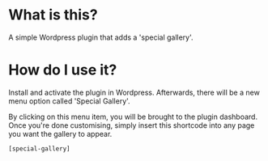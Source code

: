 # What is this?
A simple Wordpress plugin that adds a 'special gallery'.

# How do I use it?
Install and activate the plugin in Wordpress. Afterwards, there will be a new menu option called 'Special Gallery'.

By clicking on this menu item, you will be brought to the plugin dashboard. Once you're done customising, simply insert this shortcode into any page you want the gallery to appear.

`[special-gallery]`

